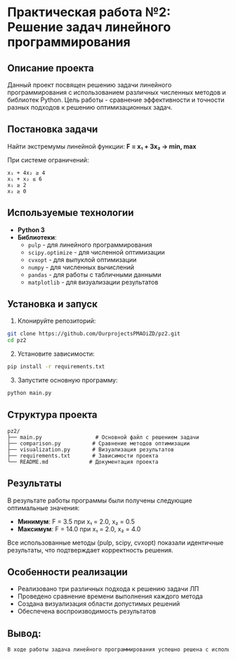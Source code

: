 # Практическая работа №2: Решение задач линейного программирования

## Описание проекта
Данный проект посвящен решению задачи линейного программирования с использованием различных численных методов и библиотек Python. Цель работы - сравнение эффективности и точности разных подходов к решению оптимизационных задач.

## Постановка задачи
Найти экстремумы линейной функции:
**F = x₁ + 3x₂ → min, max**

При системе ограничений:
```
x₁ + 4x₂ ≥ 4
x₁ + x₂ ≤ 6
x₁ ≥ 2
x₂ ≥ 0
```

## Используемые технологии
- **Python 3**
- **Библиотеки**:
  - `pulp` - для линейного программирования
  - `scipy.optimize` - для численной оптимизации
  - `cvxopt` - для выпуклой оптимизации
  - `numpy` - для численных вычислений
  - `pandas` - для работы с табличными данными
  - `matplotlib` - для визуализации результатов

## Установка и запуск

1. Клонируйте репозиторий:
```bash
git clone https://github.com/OurprojectsPMAOiZD/pz2.git
cd pz2
```

2. Установите зависимости:
```bash
pip install -r requirements.txt
```

3. Запустите основную программу:
```bash
python main.py
```

## Структура проекта
```
pz2/
├── main.py                 # Основной файл с решением задачи
├── comparison.py          # Сравнение методов оптимизации
├── visualization.py       # Визуализация результатов
├── requirements.txt       # Зависимости проекта
└── README.md             # Документация проекта
```

## Результаты
В результате работы программы были получены следующие оптимальные значения:

- **Минимум**: F = 3.5 при x₁ = 2.0, x₂ = 0.5
- **Максимум**: F = 14.0 при x₁ = 2.0, x₂ = 4.0

Все использованные методы (pulp, scipy, cvxopt) показали идентичные результаты, что подтверждает корректность решения.

## Особенности реализации
- Реализовано три различных подхода к решению задачи ЛП
- Проведено сравнение времени выполнения каждого метода
- Создана визуализация области допустимых решений
- Обеспечена воспроизводимость результатов
## Вывод:
```markdown
В ходе работы задача линейного программирования успешно решена с использованием библиотек pulp, scipy и cvxopt. Все методы показали идентичные результаты, подтвердив корректность нахождения экстремумов целевой функции в рамках заданных ограничений.
```
